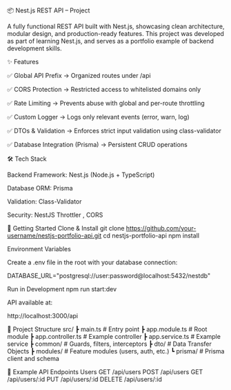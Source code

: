 📦 Nest.js REST API – Project

A fully functional REST API built with Nest.js, showcasing clean architecture, modular design, and production-ready features.
This project was developed as part of learning Nest.js, and serves as a portfolio example of backend development skills.

✨ Features

✅ Global API Prefix → Organized routes under /api

✅ CORS Protection → Restricted access to whitelisted domains only

✅ Rate Limiting → Prevents abuse with global and per-route throttling

✅ Custom Logger → Logs only relevant events (error, warn, log)

✅ DTOs & Validation → Enforces strict input validation using class-validator

✅ Database Integration (Prisma) → Persistent CRUD operations

🛠 Tech Stack

Backend Framework: Nest.js
(Node.js + TypeScript)

Database ORM: Prisma

Validation: Class-Validator

Security: NestJS Throttler
, CORS

🚀 Getting Started
Clone & Install
git clone https://github.com/your-username/nestjs-portfolio-api.git
cd nestjs-portfolio-api
npm install

Environment Variables

Create a .env file in the root with your database connection:

DATABASE_URL="postgresql://user:password@localhost:5432/nestdb"

Run in Development
npm run start:dev

API available at:

http://localhost:3000/api

📂 Project Structure
src/
┣ main.ts # Entry point
┣ app.module.ts # Root module
┣ app.controller.ts # Example controller
┣ app.service.ts # Example service
┣ common/ # Guards, filters, interceptors
┣ dto/ # Data Transfer Objects
┣ modules/ # Feature modules (users, auth, etc.)
┗ prisma/ # Prisma client and schema

📡 Example API Endpoints
Users
GET /api/users
POST /api/users
GET /api/users/:id
PUT /api/users/:id
DELETE /api/users/:id
